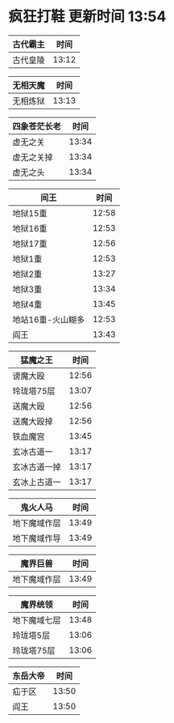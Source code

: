 # 疯狂打鞋 更新时间 13:54

| 古代霸主   | 时间    |
|--------|-------|
| 古代皇陵 | 13:12 |

| 无相天魔   | 时间    |
|--------|-------|
| 无相炼狱 | 13:13 |

| 四象苍茫长老   | 时间    |
|--------|-------|
| 虚无之关 | 13:34 |
| 虚无之关掉 | 13:34 |
| 虚无之头 | 13:34 |

| 间王   | 时间    |
|--------|-------|
| 地狱15重 | 12:58 |
| 地狱16重 | 12:53 |
| 地狱17重 | 12:56 |
| 地狱1重 | 12:53 |
| 地狱2重 | 13:27 |
| 地狱3重 | 13:34 |
| 地狱4重 | 13:45 |
| 地站16重-火山糊多 | 12:53 |
| 阎王 | 13:43 |

| 猛魔之王   | 时间    |
|--------|-------|
| 谤魔大殴 | 12:56 |
| 玲珑塔75层 | 13:07 |
| 送魔大殴 | 12:56 |
| 送魔大殴掉 | 12:56 |
| 铁血魔宫 | 13:45 |
| 玄冰古道一 | 13:17 |
| 玄冰古道一掉 | 13:17 |
| 玄冰上古道一 | 13:17 |

| 鬼火人马   | 时间    |
|--------|-------|
| 地下魔域作层 | 13:49 |
| 地下魔域作导 | 13:49 |

| 魔界巨兽   | 时间    |
|--------|-------|
| 地下魔域作层 | 13:49 |

| 魔界统领   | 时间    |
|--------|-------|
| 地下魔域七层 | 13:48 |
| 玲珑塔5层 | 13:06 |
| 玲珑塔75层 | 13:06 |

| 东岳大帝   | 时间    |
|--------|-------|
| 疝于区 | 13:50 |
| 阎王 | 13:50 |